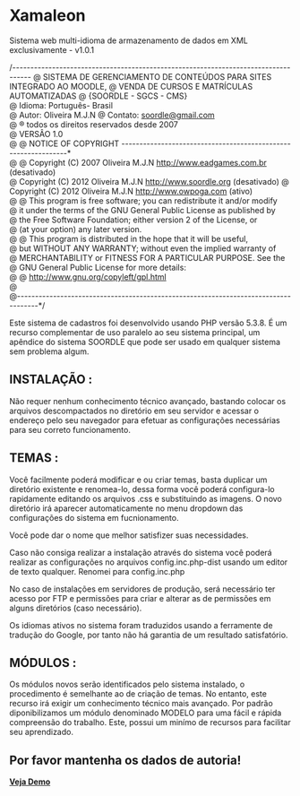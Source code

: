 # Xamaleon
Sistema web multi-idioma de armazenamento de dados em XML exclusivamente - v1.0.1

/*-----------------------------------------------------------------------------------*
@		SISTEMA DE GERENCIAMENTO DE CONTEÚDOS PARA SITES INTEGRADO AO MOODLE, 
@		VENDA DE CURSOS E MATRÍCULAS AUTOMATIZADAS 
@		{SOORDLE - SGCS - CMS}    	 
@		Idioma: Português- Brasil	            						 
@		Autor: 	Oliveira M.J.N
@		Contato: <soordle@gmail.com>							                     								 	 
@       ® todos os direitos reservados desde 2007  
@       VERSÂO 1.0     								 
@
@ NOTICE OF COPYRIGHT ---------------------------------------------------------------*                   
@
@ Copyright (C) 2007  Oliveira M.J.N  http://www.eadgames.com.br (desativado)       
@ Copyright (C) 2012  Oliveira M.J.N  http://www.soordle.org (desativado)
@ Copyright (C) 2012  Oliveira M.J.N  http://www.owpoga.com (ativo)   
@
@ This program is free software; you can redistribute it and/or modify  
@ it under the terms of the GNU General Public License as published by  
@ the Free Software Foundation; either version 2 of the License, or     
@ (at your option) any later version.                                   
@
@ This program is distributed in the hope that it will be useful,       
@ but WITHOUT ANY WARRANTY; without even the implied warranty of        
@ MERCHANTABILITY or FITNESS FOR A PARTICULAR PURPOSE.  See the         
@ GNU General Public License for more details:                          
@
@          http://www.gnu.org/copyleft/gpl.html                         
@                                                                       
@------------------------------------------------------------------------------------*/

Este sistema de cadastros foi desenvolvido usando PHP versão 5.3.8.
É um recurso complementar de uso paralelo ao seu sistema principal, um apêndice do sistema SOORDLE que pode ser
usado em qualquer sistema sem problema algum.


INSTALAÇÃO : 
-------------------------------
Não requer nenhum conhecimento técnico avançado, bastando colocar os arquivos descompactados no diretório em seu servidor
 e acessar o endereço pelo seu navegador para efetuar as configurações necessárias para seu correto funcionamento.
 
 TEMAS : 
 -----------------------------
 Você facilmente poderá modificar e ou criar temas, basta duplicar um diretório existente e renomea-lo, dessa forma você poderá configura-lo
 rapidamente editando os arquivos .css e substituindo as imagens. 
 O novo diretório irá aparecer automaticamente no menu dropdown das configurações do sistema em fucnionamento.
 
 Você pode dar o nome que melhor satisfizer suas necessidades.

Caso não consiga realizar a instalação através do sistema você poderá realizar as configurações no arquivos config.inc.php-dist usando
 um editor de texto qualquer. Renomei para config.inc.php

No caso de instalações em servidores de produção, será necessário ter acesso por FTP e permissões para  criar e alterar as
 de permissões em alguns diretórios (caso necessário).
 
Os idiomas ativos no sistema foram traduzidos usando a ferramente de tradução do Google, por tanto não há garantia de um resultado
satisfatório.

MÓDULOS : 
-----------------------------
Os módulos novos serão identificados pelo sistema instalado, o procedimento é semelhante ao de criação de temas. No entanto, este recurso
irá exigir um conhecimento técnico mais avançado. Por padrão diponibilizamos um módulo denominado MODELO para uma fácil e rápida compreensão do trabalho.
Este, possui um minímo de recursos para facilitar seu aprendizado.

Por favor mantenha os dados de autoria!
--------------------------------------------------------------------------------------------------------
<a href="http://www.owpoga.com/soordle/demo/xamaleon/index.php" target="_blank"><b>Veja Demo</b></a>
